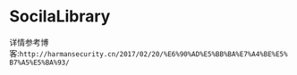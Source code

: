 # SocilaLibrary
详情参考博客:`http://harmansecurity.cn/2017/02/20/%E6%90%AD%E5%BB%BA%E7%A4%BE%E5%B7%A5%E5%BA%93/`